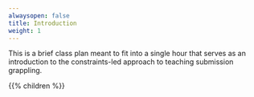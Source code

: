 ```yaml
---
alwaysopen: false
title: Introduction
weight: 1
---
```


This is a brief class plan meant to fit into a single hour that serves as an introduction to the constraints-led approach to teaching submission grappling.

{{% children %}}